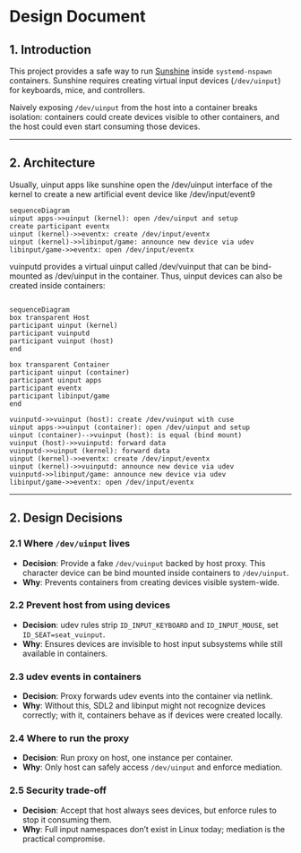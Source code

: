 # Design Document

## 1. Introduction

This project provides a safe way to run [Sunshine](https://github.com/LizardByte/Sunshine) inside `systemd-nspawn` containers.
Sunshine requires creating virtual input devices (`/dev/uinput`) for keyboards, mice, and controllers.

Naively exposing `/dev/uinput` from the host into a container breaks isolation: containers could create devices visible to other containers, and the host could even start consuming those devices.

---
## 2. Architecture

Usually, uinput apps like sunshine open the /dev/uinput interface of the kernel to create a new artificial event device like /dev/input/event9

```mermaid
sequenceDiagram
uinput apps->>uinput (kernel): open /dev/uinput and setup
create participant eventx
uinput (kernel)->>eventx: create /dev/input/eventx
uinput (kernel)->>libinput/game: announce new device via udev
libinput/game->>eventx: open /dev/input/eventx
```

vuinputd provides a virtual uinput called /dev/vuinput that can be bind-mounted as /dev/uinput in the container. Thus, uinput devices can also be created inside containers:
```mermaid

sequenceDiagram
box transparent Host
participant uinput (kernel)
participant vuinputd
participant vuinput (host)
end

box transparent Container
participant uinput (container)
participant uinput apps
participant eventx
participant libinput/game
end

vuinputd->>vuinput (host): create /dev/vuinput with cuse
uinput apps->>uinput (container): open /dev/uinput and setup
uinput (container)-->vuinput (host): is equal (bind mount)
vuinput (host)->>vuinputd: forward data
vuinputd->>uinput (kernel): forward data
uinput (kernel)->>eventx: create /dev/input/eventx
uinput (kernel)->>vuinputd: announce new device via udev
vuinputd->>libinput/game: announce new device via udev
libinput/game->>eventx: open /dev/input/eventx

```

---

## 2. Design Decisions

### 2.1 Where `/dev/uinput` lives

* **Decision**: Provide a fake `/dev/vuinput` backed by host proxy. This character device can be bind mounted inside containers to `/dev/uinput`.
* **Why**: Prevents containers from creating devices visible system-wide.

### 2.2 Prevent host from using devices

* **Decision**: udev rules strip `ID_INPUT_KEYBOARD` and `ID_INPUT_MOUSE`, set `ID_SEAT=seat_vuinput`.
* **Why**: Ensures devices are invisible to host input subsystems while still available in containers.

### 2.3 udev events in containers

* **Decision**: Proxy forwards udev events into the container via netlink.
* **Why**: Without this, SDL2 and libinput might not recognize devices correctly; with it, containers behave as if devices were created locally.

### 2.4 Where to run the proxy

* **Decision**: Run proxy on host, one instance per container.
* **Why**: Only host can safely access `/dev/uinput` and enforce mediation.

### 2.5 Security trade-off

* **Decision**: Accept that host always sees devices, but enforce rules to stop it consuming them.
* **Why**: Full input namespaces don’t exist in Linux today; mediation is the practical compromise.
